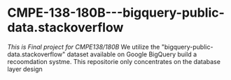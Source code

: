 # CMPE-138-180B---bigquery-public-data.stackoverflow
*This is Final project for CMPE138/180B*
We utilize the "bigquery-public-data.stackoverflow" dataset available on Google BigQuery build a recoomdation systme.
This repositorie only concentrates on the database layer design

